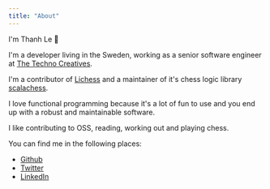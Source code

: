 ```yaml
---
title: "About"
---
```


I'm Thanh Le 👋

I'm a developer living in the Sweden, working as a senior software engineer at [The Techno Creatives](https://technocreatives.com).

I'm a contributor of [Lichess](https://lichess.org/) and a maintainer of it's chess logic library [scalachess](https://github.com/lichess-org/scalachess).

I love functional programming because it's a lot of fun to use and you end up with a robust and maintainable software.

I like contributing to OSS, reading, working out and playing chess.

You can find me in the following places:

* [Github](https://github.com/lenguyenthanh)
* [Twitter](https://twitter.com/lenguyenthanh)
* [LinkedIn](https://www.linkedin.com/in/lenguyenthanh)
